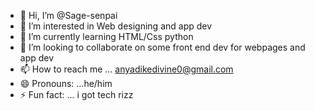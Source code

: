 - 👋 Hi, I’m @Sage-senpai
- 👀 I’m interested in Web designing and app dev
- 🌱 I’m currently learning HTML/Css python
- 💞️ I’m looking to collaborate on some front end dev for webpages and app dev
- 📫 How to reach me ... anyadikedivine0@gmail.com
- 😄 Pronouns: ...he/him
- ⚡ Fun fact: ... i got tech rizz

<!---
Sage-senpai/Sage-senpai is a ✨ special ✨ repository because its `README.md` (this file) appears on your GitHub profile.
You can click the Preview link to take a look at your changes.
--->
